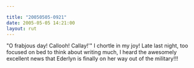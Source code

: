```yaml
---

title: "20050505-0921"
date: 2005-05-05 14:21:00
layout: rut
---
```


<p> "O frabjous day! Callooh! Callay!'" I chortle in my joy!
Late last night, too focused on bed to think about writing much,
I heard the awesomely excellent news that Ederlyn is finally on her
way out of the military!!!</p>

